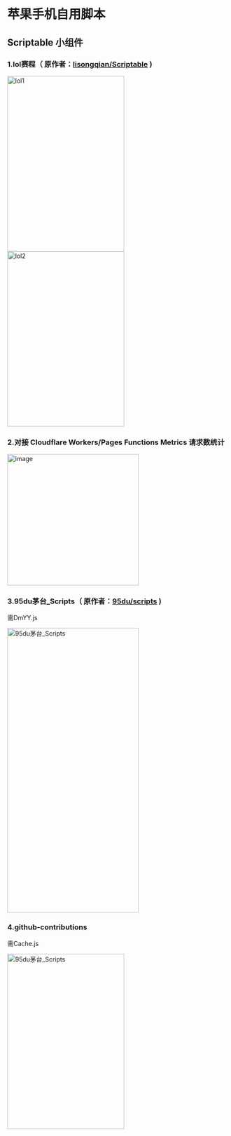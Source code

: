 # 苹果手机自用脚本
## Scriptable 小组件
### 1.lol赛程（ 原作者：[lisongqian/Scriptable](https://github.com/lisongqian/Scriptable) )

<img width="267" height="400" alt="lol1" src="https://github.com/user-attachments/assets/d6d122f9-e553-4ae3-aa95-de23dd99161d" />
<img width="267" height="400" alt="lol2" src="https://github.com/user-attachments/assets/90299ce4-75a4-4d32-99fd-b7704ab40a12" />

### 2.对接 Cloudflare Workers/Pages Functions Metrics 请求数统计 

<img width="300" height="300" alt="image" src="https://github.com/user-attachments/assets/eb19c3d0-2219-4216-aa36-a91c8a82b57b" />

### 3.95du茅台_Scripts（ 原作者：[95du/scripts](https://github.com/95du/scripts) )
需DmYY.js

<img width="300" height="650" alt="95du茅台_Scripts" src="https://github.com/user-attachments/assets/4587b9a0-6551-438a-8bbe-b8c9ea83c2b4" />

### 4.github-contributions
需Cache.js

<img width="267" height="400" alt="95du茅台_Scripts" src="https://github.com/user-attachments/assets/2eed81e0-fc1c-4461-aa81-87db7ed99177" />


